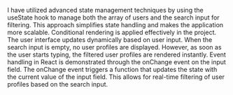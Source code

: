 I have utilized advanced state management techniques by using the useState hook to manage both the array of users and the search input for filtering. 
This approach simplifies state handling and makes the application more scalable.
Conditional rendering is applied effectively in the project. 
The user interface updates dynamically based on user input. 
When the search input is empty, no user profiles are displayed. However, as soon as the user starts typing, the filtered user profiles are rendered instantly.
Event handling in React is demonstrated through the onChange event on the input field. 
The onChange event triggers a function that updates the state with the current value of the input field. 
This allows for real-time filtering of user profiles based on the search input.

